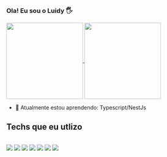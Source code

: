 ### Ola!  Eu sou o Luidy 🖐
<a href="https://github.com/Luidy-gui/github-readme-stats">
  <img height=200 align="center" src="https://github-readme-stats.vercel.app/api?username=Luidy-gui&show_icons=true&theme=radical" />
</a>
<a href="https://github.com/Luidy-gui/github-readme-stats">
  <img height=200 align="center" src="https://github-readme-stats.vercel.app/api/top-langs/?username=Luidy-gui&layout=donut&theme=radical" />
</a>

- 🌱 Atualmente estou aprendendo: Typescript/NestJs

## Techs que eu utlizo
<div style"display: inline_block"><br/>
<img align"center" alt"javascript" src="https://img.shields.io/badge/JavaScript-F7DF1E?style=for-the-badge&logo=javascript&logoColor=black" />
<img align"center" alt"PrismaOrm" src="https://img.shields.io/badge/Prisma-3982CE?style=for-the-badge&logo=Prisma&logoColor=white" />
<img align"center" alt"Nodejs" src="https://img.shields.io/badge/Node.js-43853D?style=for-the-badge&logo=node.js&logoColor=white" />
<img align"center" alt"TypeScript" src="https://img.shields.io/badge/TypeScript-007ACC?style=for-the-badge&logo=typescript&logoColor=white" />
<img align"center" alt"Nestjs" src="https://img.shields.io/badge/nestjs-%23E0234E.svg?style=for-the-badge&logo=nestjs&logoColor=white" />
<img align"center" alt"Fastify" src="https://img.shields.io/badge/fastify-%23000000.svg?style=for-the-badge&logo=fastify&logoColor=white" />
<img align"center" alt"Express.js" src="https://img.shields.io/badge/express.js-%23404d59.svg?style=for-the-badge&logo=express&logoColor=%2361DAFB" />
<div/>

